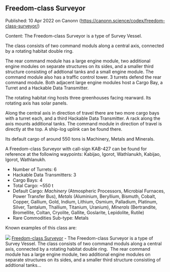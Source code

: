 ## Freedom-class Surveyor

Published: 10 Apr 2022 on Canonn (https://canonn.science/codex/freedom-class-surveyor/)

Content: The Freedom-class Surveyor is a type of Survey Vessel.

The class consists of two command moduls along a central axis, connected by a rotating habitat double ring. 

The rear command module has a large engine module, two additional engine modules on separate structures on its sides, and a smaller third structure consisting of addtional tanks and a small engine module. The command module also has a traffic control tower. 3 turrets defend the rear command module. Both adjacent large engine modules host a Cargo Bay, a Turret and a Hackable Data Transmitter.

The rotating habitat ring hosts three greenhouses facing rearward. Its rotating axis has solar panels.

Along the central axis in direction of travel there are two more cargo bays with a turret each, and a third Hackable Data Transmitter. A rack along the axis mounts additional tanks. The command module in direction of travel is directly at the top. A ship-log uplink can be found there. 

Its default cargo of around 550 tons is Machinery, Metals and Minerals.

A Freedom-class Surveyor with call-sign KAB-427 can be found for reference at the following waypoints: Kabijao, Igorot, Wathlanukh, Kabijao, Igorot, Wathlanukh.

- Number of Turrets: 6
- Hackable Data Transmitters: 3
- Cargo Bays: 4
- Total Cargo: ~550 t
- Default Cargo: *Machinery* (Atmospheric Processors, Microbial Furnaces, Power Transfer Bus), *Metals* (Aluminium, Beryllium, Bismuth, Cobalt, Copper, Gallium, Gold, Indium, Lithium, Osmium, Palladium, Platinum, Silver, Tantalum, Thallium, Titanium, Uranium), *Minerals* (Bertrandite, Bromellite, Coltan, Cryolite, Gallite, Goslarite, Lepidolite, Rutile)
- Rare Commodities Sub-type: Metals

Known examples of this class are:

[![](https://canonn.science/wp-content/uploads/2022/04/Freedom_class_Surveyor-150x150.png)](https://canonn.science/codex/freedom-class-surveyor/) [Freedom-class Surveyor](https://canonn.science/codex/freedom-class-surveyor/) - The Freedom-class Surveyor is a type of Survey Vessel. The class consists of two command moduls along a central axis, connected by a rotating habitat double ring.  The rear command module has a large engine module, two additional engine modules on separate structures on its sides, and a smaller third structure consisting of addtional tanks...
